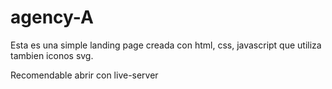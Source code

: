 # agency-A
Esta es una simple landing page creada con html, css, javascript que utiliza tambien iconos svg.

Recomendable abrir con live-server
